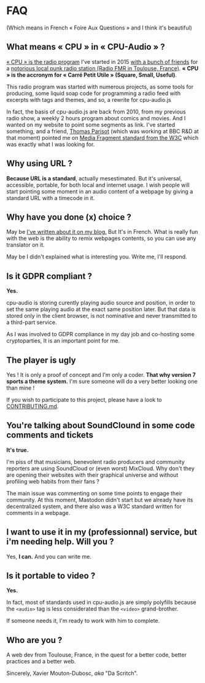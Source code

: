 FAQ
===

(Which means in French « Foire Aux Questions » and I think it's beautiful)

What means « CPU » in « CPU-Audio » ?
-------------------------------------

[« CPU » is the radio program](http://cpu.pm) I've started in 2015 [with a bunch of friends](https://cpu.dascritch.net/pages/Dev-team) for a [notorious local punk radio station (Radio FMR in Toulouse, France)](http://www.radio-fmr.net). **« CPU » is the accronym for « Carré Petit Utile » (Square, Small, Useful)**.

This radio program was started with numerous projects, as some tools for producing, some liquid soap code for programming a radio feed with excerpts with tags and themes, and so, a rewrite for cpu-audio.js

In fact, the basis of cpu-audio.js are back from 2010, from my previous radio show, a weekly 2 hours program about comics and movies. And I wanted on my website to point some segments as link. I've started something, and a friend, [Thomas Parisot](https://github.com/oncletom) (which was working at BBC R&D at that moment) pointed me on [Media Fragment standard from the W3C](https://www.w3.org/TR/media-frags/) which was exactly what I was looking for.


Why using URL ?
---------------

**Because URL is a standard**, actually mesestimated. But it's universal, accessible, portable, for both local and internet usage. I wish people will start pointing some moment in an audio content of a webpage by giving a standard URL with a timecode in it.


Why have you done (x) choice ?
------------------------------

May be [I've written about it on my blog.](https://www.w3.org/TR/media-frags/) But It's in French. What is really fun with the web is the ability to remix webpages contents, so you can use any translator on it.

May be I didn't explained what is interesting you. Write me, I'll respond.


Is it GDPR compliant ?
----------------------

**Yes.** 

cpu-audio is storing curently playing audio source and position, in order to set the same playing audio at the exact same position later. But that data is stored only in the client browser, is not nominative and never transmitted to a third-part service.

As I was involved to GDPR compliance in my day job and co-hosting some cryptoparties, It is an important point for me.


The player is ugly
------------------

Yes ! It is only a proof of concept and I'm only a coder. **That why version 7 sports a theme system.** I'm sure someone will do a very better looking one than mine !

If you wish to participate to this project, please have a look to [CONTRIBUTING.md](CONTRIBUTING.md).


You're talking about SoundClound in some code comments and tickets
------------------------------------------------------------------

**It's true.**

I'm piss of that musicians, benevolent radio producers and community reporters are using SoundCloud or (even worst) MixCloud. Why don't they are opening their websites with their graphical universe and without profiling web habits from their fans ?

The main issue was commenting on some time points to engage their community. At this moment, Mastodon didn't start but we already have its decentralized system, and there also was a W3C standard written for comments in a webpage.


I want to use it in my (professionnal) service, but i'm needing help. Will you ?
--------------------------------------------------------------------------------

Yes, **I can.** And you can write me.


Is it portable to video ?
-------------------------

**Yes.**

In fact, most of standards used in cpu-audio.js are simply polyfills because the `<audio>` tag is less considerated than the `<video>` grand-brother. 

If someone needs it, I'm ready to work with him to complete.


Who are you ?
-------------

A web dev from Toulouse, France, in the quest for a better code, better practices and a better web.

Sincerely, Xavier Mouton-Dubosc, *aka* "Da Scritch".